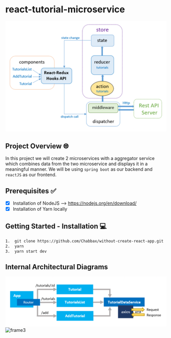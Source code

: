 # react-tutorial-microservice

![frame1](img/frame1.png)

## Project Overview :globe_with_meridians:	
In this project we will create 2 microservices with a aggregator service which combines data from the two microservice and displays it in a meaningful manner. We will be using `spring boot` as our backend and `reactJS` as our frontend.

## Prerequisites :white_check_mark:
- [x] Installation of NodeJS --> https://nodejs.org/en/download/
- [x] Installation of Yarn locally

## Getting Started - Installation :computer:

```
1.  git clone https://github.com/Chabbax/without-create-react-app.git
2.  yarn
3.  yarn start dev
```

## Internal Architectural Diagrams
![frame2](img/frame2.png)
![frame3](img/frame3png)
